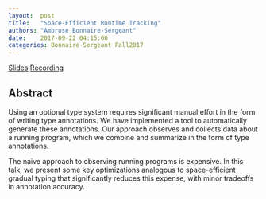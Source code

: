 ```yaml
--- 
layout:  post 
title:   "Space-Efficient Runtime Tracking"
authors: "Ambrose Bonnaire-Sergeant"
date:    2017-09-22 04:15:00
categories: Bonnaire-Sergeant Fall2017
--- 
```


[Slides](http://wonks.github.io/slides/bonnaire-sergeant-sept-22nd-2017.pdf)
[Recording](https://www.youtube.com/watch?v=bqHfVT7ETuM)

## Abstract

Using an optional type system requires significant manual
effort in the form of writing type annotations. We have implemented
a tool to automatically generate these annotations. Our approach observes
and collects data about a running program, which we combine and
summarize in the form of type annotations.

The naive approach to observing running programs is expensive.
In this talk, we present some key optimizations analogous to space-efficient
gradual typing that significantly reduces this expense, with minor tradeoffs
in annotation accuracy.
